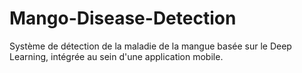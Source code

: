 # Mango-Disease-Detection
Système de détection de la maladie de la mangue basée sur le Deep Learning, intégrée au sein d'une application mobile.

